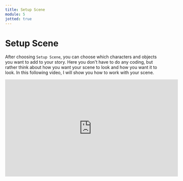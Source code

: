 ```yaml
---
title: Setup Scene
module: 5
jotted: true
---
```


# Setup Scene

After choosing `Setup Scene`, you can choose which characters and objects you want to add to your story.  Here you don't have to do any coding, but rather think about how you want your scene to look and how you want it to look.  In this following video, I will show you how to work with your scene.

<!-- video here -->
<iframe width="560" height="315" src="https://umontana.zoom.us/recording/share/8__vo6lX7JNDGXsn7thph83jv64KOIKCY6K7iGu5h6mwIumekTziMw" frameborder="0" allow="accelerometer; autoplay; encrypted-media; gyroscope; picture-in-picture" allowfullscreen></iframe>